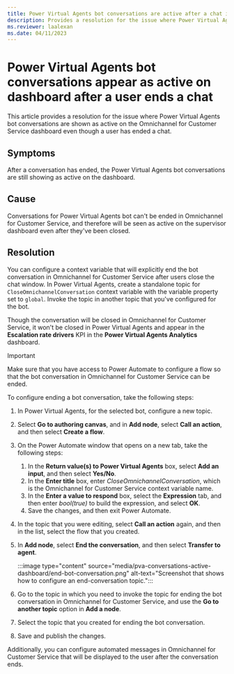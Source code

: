 ```yaml
---
title: Power Virtual Agents bot conversations are active after a chat is ended
description: Provides a resolution for the issue where Power Virtual Agents bot conversations remain active on the Omnichannel for Customer Service dashboard after a user ends a chat.
ms.reviewer: laalexan
ms.date: 04/11/2023
---
```

# Power Virtual Agents bot conversations appear as active on dashboard after a user ends a chat

This article provides a resolution for the issue where Power Virtual Agents bot conversations are shown as active on the Omnichannel for Customer Service dashboard even though a user has ended a chat.

## Symptoms

After a conversation has ended, the Power Virtual Agents bot conversations are still showing as active on the dashboard.

## Cause

Conversations for Power Virtual Agents bot can't be ended in Omnichannel for Customer Service, and therefore will be seen as active on the supervisor dashboard even after they've been closed.

## Resolution

You can configure a context variable that will explicitly end the bot conversation in Omnichannel for Customer Service after users close the chat window. In Power Virtual Agents, create a standalone topic for `CloseOmnichannelConversation` context variable with the variable property set to `global`. Invoke the topic in another topic that you've configured for the bot.

Though the conversation will be closed in Omnichannel for Customer Service, it won't be closed in Power Virtual Agents and appear in the **Escalation rate drivers** KPI in the **Power Virtual Agents Analytics** dashboard.

> [!IMPORTANT]
> Make sure that you have access to Power Automate to configure a flow so that the bot conversation in Omnichannel for Customer Service can be ended.

To configure ending a bot conversation, take the following steps:

1. In Power Virtual Agents, for the selected bot, configure a new topic.
2. Select **Go to authoring canvas**, and in **Add node**, select **Call an action**, and then select **Create a flow**.
3. On the Power Automate window that opens on a new tab, take the following steps:
   1. In the **Return value(s) to Power Virtual Agents** box, select **Add an input**, and then select **Yes/No**.
   2. In the **Enter title** box, enter *CloseOmnichannelConversation*, which is the Omnichannel for Customer Service context variable name.
   3. In the **Enter a value to respond** box, select the **Expression** tab, and then enter *bool(true)* to build the expression, and select **OK**.
   4. Save the changes, and then exit Power Automate.

4. In the topic that you were editing, select **Call an action** again, and then in the list, select the flow that you created.
5. In **Add node**, select **End the conversation**, and then select **Transfer to agent**.

   :::image type="content" source="media/pva-conversations-active-dashboard/end-bot-conversation.png" alt-text="Screenshot that shows how to configure an end-conversation topic.":::

6. Go to the topic in which you need to invoke the topic for ending the bot conversation in Omnichannel for Customer Service, and use the **Go to another topic** option in **Add a node**.
7. Select the topic that you created for ending the bot conversation.
8. Save and publish the changes.

Additionally, you can configure automated messages in Omnichannel for Customer Service that will be displayed to the user after the conversation ends.
